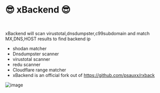 <h1>😎 xBackend 😎 </h1><br>

xBackend will scan virustotal,dnsdumpster,c99subdomain and match MX,DNS,HOST results to find backend ip
* shodan matcher
* Dnsdumpster scanner
* virustotal scanner
* redu scanner
* Cloudflare range matcher
* xBackend is an official fork out of https://github.com/psauxx/rxback

![image](https://user-images.githubusercontent.com/80839783/129192117-961b830e-9471-4448-9437-6607784753bb.png)
